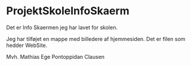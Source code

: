 # ProjektSkoleInfoSkaerm
Det er Info Skaermen jeg har lavet for skolen.

Jeg har tilføjet en mappe med billedere af hjemmesiden. Det er filen som hedder WebSite.

Mvh. Mathias Ege Pontoppidan Clausen
